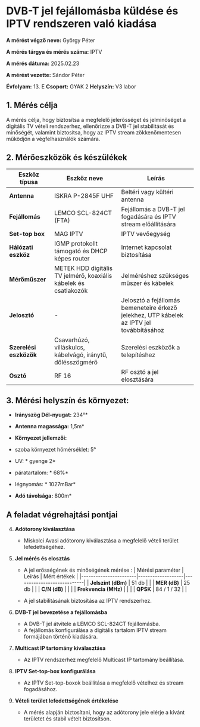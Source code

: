 # DVB-T jel fejállomásba küldése és IPTV rendszeren való kiadása

**A mérést végző neve:** György Péter

**A mérés tárgya és mérés száma:** IPTV

**A mérés dátuma:** 2025.02.23

**A mérést vezette:** Sándor Péter

**Évfolyam:** 13. E
**Csoport:** GYAK 2
**Helyszín:** V3 labor


## 1. Mérés célja

A mérés célja, hogy biztosítsa a megfelelő jelerősséget és jelminőséget a digitális TV vételi rendszerhez, ellenőrizze a DVB-T jel stabilitását és minőségét, valamint biztosítsa, hogy az IPTV stream zökkenőmentesen működjön a végfelhasználók számára.

## 2. Mérőeszközök és készülékek

| Eszköz típusa       | Eszköz neve                                         | Leírás                                  |
|---------------------|-----------------------------------------------------|-----------------------------------------|
| **Antenna**          | ISKRA P-2845F UHF                                   | Beltéri vagy kültéri antenna            |
| **Fejállomás**       | LEMCO SCL-824CT (FTA)                               | Fejállomás a DVB-T jel fogadására és IPTV stream előállítására |
| **Set-top box**      | MAG IPTV                                            | IPTV vevőegység                         |
| **Hálózati eszköz**  | IGMP protokollt támogató és DHCP képes router       | Internet kapcsolat biztosítása         |
| **Mérőműszer**       | METEK HDD digitális TV jelmérő, koaxiális kábelek és csatlakozók | Jelméréshez szükséges műszer és kábelek |
| **Jelosztó**         | -                                                   | Jelosztó a fejállomás bemeneteire érkező jelekhez, UTP kábelek az IPTV jel továbbításához |
| **Szerelési eszközök** | Csavarhúzó, villáskulcs, kábelvágó, iránytű, dőlésszögmérő | Szerelési eszközök a telepítéshez |
| **Osztó**            | RF 16                                               | RF osztó a jel elosztására              |

## 3. Mérési helyszín és környezet:
- **Irányszög Dél-nyugat:** 234°*
- **Antenna magassága:** 1,5m*
- **Környezet jellemzői:**
  
- szoba környezet hőmérséklet: 5°
- UV: * gyenge 2*
- páratartalom: * 68%*
- légnyomás: * 1027mBar*
- **Adó távolsága:** 800m* 


 ## A feladat végrehajtási pontjai


4. **Adótorony kiválasztása**
   - Miskolci Avasi adótorony kiválasztása a megfelelő vételi terület lefedettségéhez.







5. **Jel mérés és elosztás**

   
   - A jel erősségének és minőségének mérése :
| Mérési paraméter      | Leírás            | Mért értékek               |
|-----------------------|-------------------|----------------------------|
| **Jelszint (dBm)**    |       51 db       |                            |
| **MER (dB)**          |       25 db       |                            |
| **C/N (dB)**          |                   |                            |
| **Frekvencia (MHz)**  |                   |                            |
| **QPSK**              |     84 / 1 / 32   |                            |
  
   
   
   - A jel stabilitásának biztosítása az IPTV rendszerhez.




5. **DVB-T jel bevezetése a fejállomásba**
   - A DVB-T jel átvitele a LEMCO SCL-824CT fejállomásba.
   - A fejállomás konfigurálása a digitális tartalom IPTV stream formájában történő kiadására.




6. **Multicast IP tartomány kiválasztása**
   - Az IPTV rendszerhez megfelelő Multicast IP tartomány beállítása.




7. **IPTV Set-top-box konfigurálása**
   - Az IPTV Set-top-boxok beállítása a megfelelő vételhez és stream fogadásához.







8. **Vételi terület lefedettségének értékelése**
   - A mérés alapján biztosítani, hogy az adótorony jele elérje a kívánt területet és stabil vételt biztosítson.




